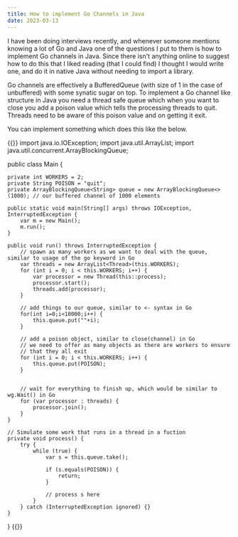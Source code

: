 ```yaml
---
title: How to implement Go Channels in Java
date: 2023-03-13
---
```


I have been doing interviews recently, and whenever someone mentions knowing a lot of Go and Java one of the questions I put to them is how to implement Go channels in Java. Since there isn't anything online to suggest how to do this that I liked reading (that I could find) I thought I would write one, and do it in native Java without needing to import a library.

Go channels are effectively a BufferedQueue (with size of 1 in the case of unbuffered) with some synatic sugar on top. To implement a Go channel like structure in Java you need a thread safe queue which when you want to close you add a poison value which tells the processing threads to quit. Threads need to be aware of this poison value and on getting it exit. 

You can implement something which does this like the below.

{{<highlight java>}}
import java.io.IOException;
import java.util.ArrayList;
import java.util.concurrent.ArrayBlockingQueue;

public class Main {

    private int WORKERS = 2;
    private String POISON = "quit";
    private ArrayBlockingQueue<String> queue = new ArrayBlockingQueue<>(1000); // our buffered channel of 1000 elements

    public static void main(String[] args) throws IOException, InterruptedException {
        var m = new Main();
        m.run();
    }

    public void run() throws InterruptedException {
        // spawn as many workers as we want to deal with the queue, similar to usage of the go keyword in Go
        var threads = new ArrayList<Thread>(this.WORKERS);
        for (int i = 0; i < this.WORKERS; i++) {
            var processor = new Thread(this::process);
            processor.start();
            threads.add(processor);
        }

        // add things to our queue, similar to <- syntax in Go
        for(int i=0;i<10000;i++) {
            this.queue.put(""+i);
        }

        // add a poison object, similar to close(channel) in Go
        // we need to offer as many objects as there are workers to ensure
        // that they all exit
        for (int i = 0; i < this.WORKERS; i++) {
            this.queue.put(POISON);
        }


        // wait for everything to finish up, which would be similar to wg.Wait() in Go
        for (var processor : threads) {
            processor.join();
        }
    }

    // Simulate some work that runs in a thread in a fuction
    private void process() {
        try {
            while (true) {
                var s = this.queue.take();

                if (s.equals(POISON)) {
                    return;
                }

                // process s here
            }
        } catch (InterruptedException ignored) {}
    }
}
{{</highlight>}}
